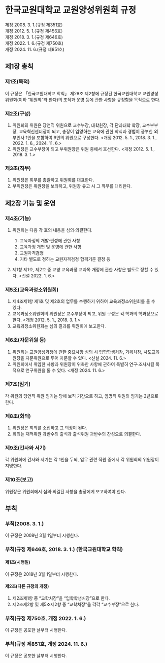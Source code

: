 # 한국교원대학교 교원양성위원회 규정

제정 2008. 3. 1.(규정 제351호)  
개정 2012. 5. 1.(규정 제456호)  
개정 2018. 3. 1.(규정 제646호)  
개정 2022. 1. 6.(규정 제750호)  
개정 2024. 11. 6.(규정 제851호)

## 제1장 총칙

### 제1조(목적)

이 규정은 「한국교원대학교 학칙」 제28조 제2항에 규정된 한국교원대학교 교원양성위원회(이하 “위원회”라 한다)의 조직과 운영 등에 관한 사항을 규정함을 목적으로 한다.

### 제2조(구성)

1. 위원회의 위원은 당연직 위원으로 교수부장, 대학원장, 각 단과대학 학장, 교수부부장, 교육혁신센터장이 되고, 총장이 임명하는 교육에 관한 학식과 경험이 풍부한 외부인사 1인을 포함하여 9인의 위원으로 구성한다. <개정 2012. 5. 1., 2018. 3. 1., 2022. 1. 6., 2024. 11. 6.>
2. 위원장은 교수부장이 되고 부위원장은 위원 중에서 호선한다. <개정 2012. 5. 1., 2018. 3. 1.>

### 제3조(직무)

1. 위원장은 회무를 총괄하고 위원회를 대표한다.
2. 부위원장은 위원장을 보좌하고, 위원장 유고 시 그 직무를 대리한다.

## 제2장 기능 및 운영

### 제4조(기능)

1. 위원회는 다음 각 호의 내용을 심의·의결한다.

   1. 교육과정의 개발·편성에 관한 사항
   2. 교육과정 개편 및 운영에 관한 사항
   3. 교원자격검정
   4. 기타 별도로 정하는 교원자격검정 합격기준 결정 등

2. 제1항 제1호, 제2호 중 교양 교육과정 교과목 개정에 관한 사항은 별도로 정할 수 있다. <신설 2022. 1. 6.>

### 제5조(교육과정소위원회)

1. 제4조제1항 제1호 및 제2호의 업무를 수행하기 위하여 교육과정소위원회를 둘 수 있다.
2. 교육과정소위원회의 위원장은 교수부장이 되고, 위원 구성은 각 학과의 학과장으로 한다. <개정 2012. 5. 1., 2018. 3. 1.>
3. 교육과정소위원회는 심의 결과를 위원회에 보고한다.

### 제6조(자문위원 등)

1. 위원회는 교원양성과정에 관한 중요사항 심의 시 입학학생처장, 기획처장, 사도교육원장을 자문위원으로 두어 자문할 수 있다. <신설 2024. 11. 6.>
2. 위원회에서 위임한 사항과 위원장이 위촉한 사항에 관하여 특별히 연구·조사시킬 목적으로 연구위원을 둘 수 있다. <개정 2024. 11. 6.>

### 제7조(임기)

각 위원의 당연직 위원 임기는 당해 보직 기간으로 하고, 임명직 위원의 임기는 2년으로 한다.

### 제8조(회의)

1. 위원장은 회의를 소집하고 그 의장이 된다.
2. 회의는 재적위원 과반수의 출석과 출석위원 과반수의 찬성으로 의결한다.

### 제9조(간사와 서기)

각 위원회에 간사와 서기는 각 1인을 두되, 업무 관련 직원 중에서 각 위원회의 위원장이 지명한다.

### 제10조(보고)

위원장은 위원회에서 심의·의결된 사항을 총장에게 보고하여야 한다.

## 부칙

### 부칙(2008. 3. 1.)

이 규정은 2008년 3월 1일부터 시행한다.

### 부칙(규정 제646호, 2018. 3. 1.) (한국교원대학교 학칙)

#### 제1조(시행일)

이 규정은 2018년 3월 1일부터 시행한다.

#### 제2조(다른 규정의 개정)

1. 제2조제1항 중 “교학처장”을 “입학학생처장”으로 한다.
2. 제2조제2항 및 제5조제2항 중 “교학처장”을 각각 “교수부장”으로 한다.

### 부칙(규정 제750호, 개정 2022. 1. 6.)

이 규정은 공포한 날부터 시행한다.

### 부칙(규정 제851호, 개정 2024. 11. 6.)

이 규정은 공포한 날부터 시행한다.
